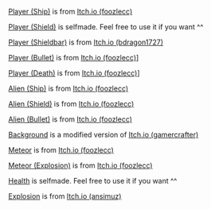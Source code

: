 
[Player (Ship)](assets/sprites/player_default.png) is from [Itch.io (foozlecc)](https://foozlecc.itch.io/void-fleet-pack-3)

[Player (Shield)](assets/sprites/player_shield.png) is selfmade. Feel free to use it if you want ^^

[Player (Shieldbar)](assets/sprites/player_shieldbar.png) is from [Itch.io (bdragon1727)](https://bdragon1727.itch.io/basic-pixel-health-bar-and-scroll-bar)

[Player (Bullet)](assets/sprites/player_bullet.png) is from [Itch.io (foozlecc)](https://foozlecc.itch.io/void-main-ship)]

[Player (Death)](assets/sprites/player_death.png) is from [Itch.io (foozlecc)](https://foozlecc.itch.io/void-fleet-pack-3)]

[Alien (Ship)](assets/sprites/alien_default.png) is from [Itch.io (foozlecc)](https://foozlecc.itch.io/void-fleet-pack-2)

[Alien (Shield)](assets/sprites/alien_shield.png) is from [Itch.io (foozlecc)](https://foozlecc.itch.io/void-fleet-pack-2)

[Alien (Bullet)](assets/sprites/alien_bullet.png) is from [Itch.io (foozlecc)](https://foozlecc.itch.io/void-fleet-pack-2)

[Background](assets/sprites/background.png) is a modified version of [Itch.io (gamercrafter)](https://gamercrafter.itch.io/spacebackgrounds)

[Meteor](assets/sprites/meteor.png) is from [Itch.io (foozlecc)](https://foozlecc.itch.io/void-environment-pack)

[Meteor (Explosion)](assets/sprites/meteor_explosion.png) is from [Itch.io (foozlecc)](https://foozlecc.itch.io/void-environment-pack)

[Health](assets/sprites/helath.png) is selfmade. Feel free to use it if you want ^^

[Explosion](assets/sprites/explosion.png) is from [Itch.io (ansimuz)](https://ansimuz.itch.io/explosion-animations-pack)
